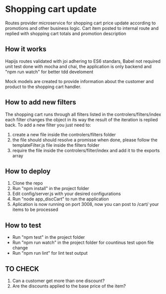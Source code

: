 # Shopping cart update

Routes provider microservice for shopping cart price update according to promotions and other business logic.
Cart item posted to internal route and replied with shopping cart totals and promotion description


## How it works

Hapijs routes validated with joi adhering to ES6 standars, Babel not required
unit test done with mocha and chai, the application is only backend and "npm run watch" for better tdd develoment  

Mock models are created to provide information about the customer and product to the shopping cart handler.

## How to add new filters

The shopping cart runs through all filters listed in the controlers/filters/index each filter changes the object in its way the result of the iteration is replied back.
To add a new filter you just need to:

1. create a new file inside the controlers/filters folder
2. the file should should resolve a promisse when done, please follow the templateFilter.js file inside the filters folder
3. require the file inside the controlers/filter/index and add it to the exports array

## How to deploy

1. Clone the repo
2. Run "npm install" in the project folder
3. Edit config/server.js with your desired configurations
4. Run "node app_discCart" to run the application
5. Aplication is now running on port 3008, now you can post to /cart/ your items to be processed

## How to test

- Run "npm test" in the project folder
- Run "npm run watch" in the project folder for countinus test upon file change
- Run "npm run lint" for lint test output

## TO CHECK

1. Can a customer get more than one discount?
2. Are the discounts applied to the base price of the item?
